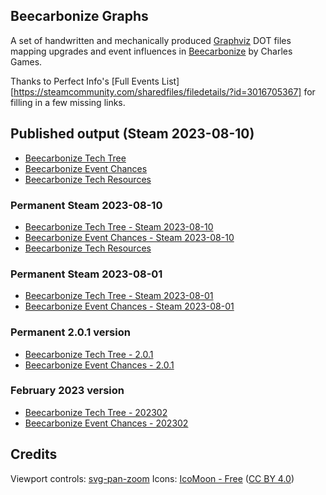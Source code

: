 ## Beecarbonize Graphs

A set of handwritten and mechanically produced [Graphviz](https://graphviz.org/) DOT files mapping upgrades and event influences in [Beecarbonize](https://charlesgames.net/beecarbonize/) by Charles Games.

Thanks to Perfect Info's [Full Events List][https://steamcommunity.com/sharedfiles/filedetails/?id=3016705367] for filling in a few missing links.

## Published output (Steam 2023-08-10)

- [Beecarbonize Tech Tree](https://wondible.com/beecarbonize/beecarbonize_tech_tree.html)
- [Beecarbonize Event Chances](https://wondible.com/beecarbonize/beecarbonize_event_chances.html)
- [Beecarbonize Tech Resources](https://wondible.com/beecarbonize/beecarbonize_tech_resources.html)

### Permanent Steam 2023-08-10

- [Beecarbonize Tech Tree - Steam 2023-08-10](https://wondible.com/beecarbonize/20230810/beecarbonize_tech_tree.html)
- [Beecarbonize Event Chances - Steam 2023-08-10](https://wondible.com/beecarbonize/20230810/beecarbonize_event_chances.html)
- [Beecarbonize Tech Resources](https://wondible.com/beecarbonize/20230810/beecarbonize_tech_resources.html)

### Permanent Steam 2023-08-01

- [Beecarbonize Tech Tree - Steam 2023-08-01](https://wondible.com/beecarbonize/20230801/beecarbonize_tech_tree.html)
- [Beecarbonize Event Chances - Steam 2023-08-01](https://wondible.com/beecarbonize/20230801beecarbonize_event_chances.html)

### Permanent 2.0.1 version

- [Beecarbonize Tech Tree - 2.0.1](https://wondible.com/beecarbonize/2.0.1/beecarbonize_tech_tree.html)
- [Beecarbonize Event Chances - 2.0.1](https://wondible.com/beecarbonize/2.0.1/beecarbonize_event_chances.html)

### February 2023 version

- [Beecarbonize Tech Tree - 202302](https://wondible.com/beecarbonize/202302/beecarbonize_tech_tree.html)
- [Beecarbonize Event Chances - 202302](https://wondible.com/beecarbonize/202302/beecarbonize_event_chances.html)

## Credits

Viewport controls: [svg-pan-zoom](https://github.com/bumbu/svg-pan-zoom)
Icons: [IcoMoon - Free](https://icomoon.io/#icons-icomoon) ([CC BY 4.0](http://creativecommons.org/licenses/by/4.0/))
